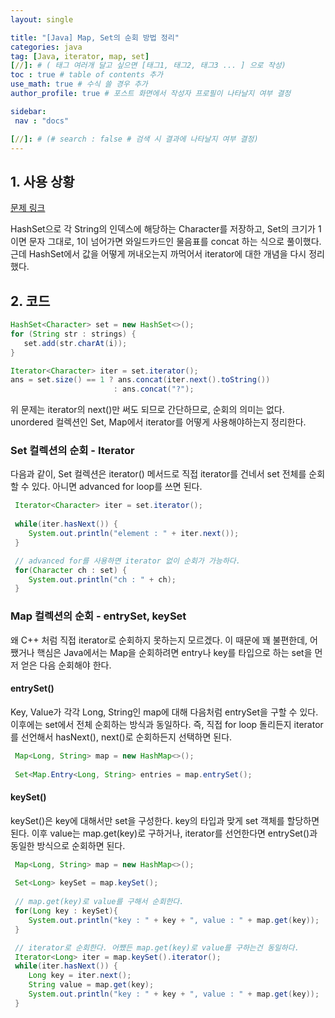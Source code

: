 ```yaml
---
layout: single

title: "[Java] Map, Set의 순회 방법 정리"
categories: java
tag: [Java, iterator, map, set]
[//]: # ( 태그 여러개 달고 싶으면 [태그1, 태그2, 태그3 ... ] 으로 작성)
toc : true # table of contents 추가
use_math: true # 수식 쓸 경우 추가
author_profile: true # 포스트 화면에서 작성자 프로필이 나타날지 여부 결정

sidebar:
 nav : "docs"

[//]: # (# search : false # 검색 시 결과에 나타날지 여부 결정)
---
```


## 1. 사용 상황
[문제 링크](https://www.acmicpc.net/problem/2163) <br/>
 
 HashSet으로 각 String의 인덱스에 해당하는 Character를 저장하고, Set의 크기가 1이면 문자 그대로, 1이 넘어가면 와일드카드인 물음표를 concat 하는 식으로 풀이했다.<br/>
 근데 HashSet에서 값을 어떻게 꺼내오는지 까먹어서 iterator에 대한 개념을 다시 정리했다.<br/>

## 2. 코드
 
 ``` java
 HashSet<Character> set = new HashSet<>();
 for (String str : strings) {
    set.add(str.charAt(i));
 }

 Iterator<Character> iter = set.iterator();
 ans = set.size() == 1 ? ans.concat(iter.next().toString())
                        : ans.concat("?");
 ```
 
 위 문제는 iterator의 next()만 써도 되므로 간단하므로, 순회의 의미는 없다.<br/>
 unordered 컬렉션인 Set, Map에서 iterator를 어떻게 사용해야하는지 정리한다.<br/>

### Set 컬렉션의 순회 - Iterator

다음과 같이, Set 컬렉션은 iterator() 메서드로 직접 iterator를 건네서 set 전체를 순회할 수 있다. 아니면 advanced for loop를 쓰면 된다.

``` java
 Iterator<Character> iter = set.iterator();
 
 while(iter.hasNext()) {
    System.out.println("element : " + iter.next());
 }

 // advanced for를 사용하면 iterator 없이 순회가 가능하다.
 for(Character ch : set) {
    System.out.println("ch : " + ch);
 }
```

### Map 컬렉션의 순회 - entrySet, keySet

왜 C++ 처럼 직접 iterator로 순회하지 못하는지 모르겠다. 이 때문에 꽤 불편한데, 어쨌거나 핵심은 Java에서는 Map을 순회하려면 entry나 key를 타입으로 하는 set을 먼저 얻은 다음 순회해야 한다. <br/> 

#### entrySet()
 
 Key, Value가 각각 Long, String인 map에 대해 다음처럼 entrySet을 구할 수 있다.
 이후에는 set에서 전체 순회하는 방식과 동일하다. 즉, 직접 for loop 돌리든지 iterator를 선언해서 hasNext(), next()로 순회하든지 선택하면 된다.

``` java
 Map<Long, String> map = new HashMap<>();
 
 Set<Map.Entry<Long, String> entries = map.entrySet();

```
 
#### keySet()
 keySet()은 key에 대해서만 set을 구성한다. key의 타입과 맞게 set 객체를 할당하면 된다.
 이후 value는 map.get(key)로 구하거나, iterator를 선언한다면 entrySet()과 동일한 방식으로 순회하면 된다.
``` java
 Map<Long, String> map = new HashMap<>();
 
 Set<Long> keySet = map.keySet();
 
 // map.get(key)로 value를 구해서 순회한다.
 for(Long key : keySet){
    System.out.println("key : " + key + ", value : " + map.get(key));
 }

 // iterator로 순회한다. 어쨌든 map.get(key)로 value를 구하는건 동일하다.
 Iterator<Long> iter = map.keySet().iterator();
 while(iter.hasNext()) {
    Long key = iter.next();
    String value = map.get(key);
    System.out.println("key : " + key + ", value : " + map.get(key));
 }
```